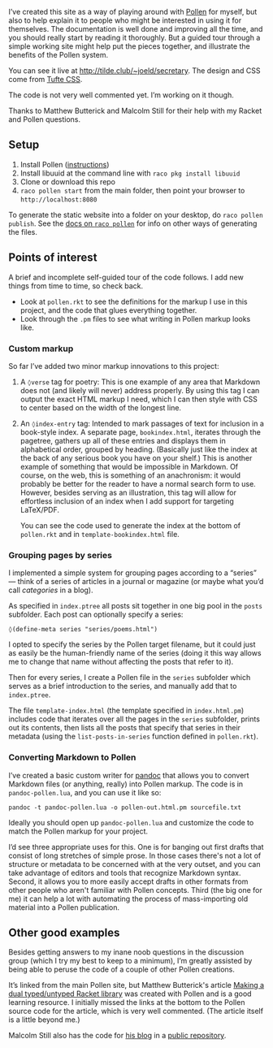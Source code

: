 I’ve created this site as a way of playing around with [Pollen](http://pollenpub.com) for myself, but also to help explain it to people who might be interested in using it for themselves. The documentation is well done and improving all the time, and you should really start by reading it thoroughly. But a guided tour through a simple working site might help put the pieces together, and illustrate the benefits of the Pollen system.

You can see it live at <http://tilde.club/~joeld/secretary>. The design and CSS come from [Tufte CSS](http://www.daveliepmann.com/tufte-css/).

The code is not very well commented yet. I’m working on it though.

Thanks to Matthew Butterick and Malcolm Still for their help with my Racket and Pollen questions.

## Setup

1. Install Pollen ([instructions](http://pkg-build.racket-lang.org/doc/pollen/Installation.html))
2. Install libuuid at the command line with `raco pkg install libuuid`
3. Clone or download this repo
4. `raco pollen start` from the main folder, then point your browser to `http://localhost:8080`

To generate the static website into a folder on your desktop, do `raco pollen publish`. See the [docs on `raco pollen`](http://pkg-build.racket-lang.org/doc/pollen/raco-pollen.html) for info on other ways of generating the files.

## Points of interest

A brief and incomplete self-guided tour of the code follows. I add new things from time to time, so check back.

* Look at `pollen.rkt` to see the definitions for the markup I use in this project, and the code that glues everything together.
* Look through the `.pm` files to see what writing in Pollen markup looks like.

### Custom markup

So far I’ve added two minor markup innovations to this project:

 1. A `◊verse` tag for poetry: This is one example of any area that Markdown does not (and likely will never) address properly. By using this tag I can output the exact HTML markup I need, which I can then style with CSS to center based on the width of the longest line.

 2. An `◊index-entry` tag: Intended to mark passages of text for inclusion in a book-style index. A separate page, `bookindex.html`, iterates through the pagetree, gathers up all of these entries and displays them in alphabetical order, grouped by heading. (Basically just like the index at the back of any serious book you have on your shelf.) This is another example of something that would be impossible in Markdown. Of course, on the web, this is something of an anachronism: it would probably be better for the reader to have a normal search form to use. However, besides serving as an illustration, this tag will allow for effortless inclusion of an index when I add support for targeting LaTeX/PDF.

     You can see the code used to generate the index at the bottom of `pollen.rkt` and in `template-bookindex.html` file.

### Grouping pages by series

I implemented a simple system for grouping pages according to a “series” — think of a series of articles in a journal or magazine (or maybe what you’d call *categories* in a blog).

As specified in `index.ptree` all posts sit together in one big pool in the `posts` subfolder. Each post can optionally specify a series:

    ◊(define-meta series "series/poems.html")

I opted to specify the series by the Pollen target filename, but it could just as easily be the human-friendly name of the series (doing it this way allows me to change that name without affecting the posts that refer to it).

Then for every series, I create a Pollen file in the `series` subfolder which serves as a brief introduction to the series, and manually add that to `index.ptree`.

The file `template-index.html` (the template specified in `index.html.pm`) includes code that iterates over all the pages in the `series` subfolder, prints out its contents, then lists all the posts that specify that series in their metadata (using the `list-posts-in-series` function defined in `pollen.rkt`).

### Converting Markdown to Pollen

I’ve created a basic custom writer for [pandoc](http://pandoc.org) that allows you to convert Markdown files (or anything, really) into Pollen markup. The code is in `pandoc-pollen.lua`, and you can use it like so:

    pandoc -t pandoc-pollen.lua -o pollen-out.html.pm sourcefile.txt

Ideally you should open up `pandoc-pollen.lua` and customize the code to match the Pollen markup for your project.

I’d see three appropriate uses for this. One is for banging out first drafts that consist of long stretches of simple prose. In those cases there's not a lot of structure or metadata to be concerned with at the very outset, and you can take advantage of editors and tools that recognize Markdown syntax. Second, it allows you to more easily accept drafts in other formats from other people who aren't familiar with Pollen concepts. Third (the big one for me) it can help a lot with automating the process of mass-importing old material into a Pollen publication.

## Other good examples

Besides getting answers to my inane noob questions in the discussion group (which I try my best to keep to a minimum), I’m greatly assisted by being able to peruse the code of a couple of other Pollen creations.

It’s linked from the main Pollen site, but Matthew Butterick's article [Making a dual typed/untyped Racket library](http://unitscale.com/mb/technique/dual-typed-untyped-library.html) was created with Pollen and is a good learning resource. I initially missed the links at the bottom to the Pollen source code for the article, which is very well commented. (The article itself is a little beyond me.)

Malcolm Still also has the code for [his blog](http://mstill.io) in a [public repository](https://github.com/malcolmstill/mstill.io).
